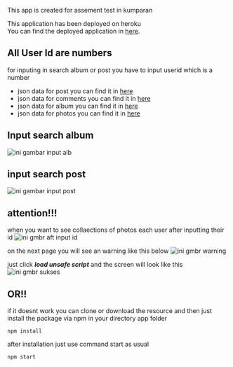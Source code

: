 This app is created for assement test in kumparan

This application has been deployed on heroku<br>
You can find the deployed application in [here](https://blooming-spire-84773.herokuapp.com).


## All User Id are numbers
for inputing in search album or post you have to input userid which is a number
- json data for post you can find it in [here](https://my-json-server.typicode.com/edenishvn4/fakedbjson/posts)
- json data for comments you can find it in [here](https://my-json-server.typicode.com/edenishvn4/fakedbjson/comments)
- json data for album you can find it in [here](http://jsonplaceholder.typicode.com/albums)
- json data for photos you can find it in [here](http://jsonplaceholder.typicode.com/photos)


## Input search album
![ini gambar input alb](https://firebasestorage.googleapis.com/v0/b/deploy-react-d147c.appspot.com/o/uidalb.png?alt=media&token=57b474e6-7518-4238-95ac-711e25d1d630)

## input search post
![ini gambar input post](https://firebasestorage.googleapis.com/v0/b/deploy-react-d147c.appspot.com/o/uidpost.png?alt=media&token=b12d2635-af0e-4943-a673-89757e4a9108)

## attention!!!
when you want to see collaections of photos each user after inputting their id 
![ini gmbr aft input id](https://firebasestorage.googleapis.com/v0/b/deploy-react-d147c.appspot.com/o/erralbum1.jpg?alt=media&token=92a68d8c-c998-4051-baa9-68c657d6a327)

on the next page you will see an warning like this below
![ini gmbr warning](https://firebasestorage.googleapis.com/v0/b/deploy-react-d147c.appspot.com/o/erralbum.jpg?alt=media&token=3f1db1fc-8001-4e1e-bc26-cf3d809d7759)

just click **_load unsafe script_** and the screen will look like this 
![ini gmbr sukses](https://firebasestorage.googleapis.com/v0/b/deploy-react-d147c.appspot.com/o/success.png?alt=media&token=d511d897-456e-43cf-b0fb-89d86080bb6a)

## OR!!

if it doesnt work you can clone or download the resource and then just install the package via npm
in your directory app folder 
```
npm install
```
after installation just use command start as usual 
```
npm start
```


